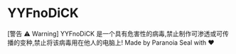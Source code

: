 # YYFnoDiCK
[警告 ⚠ Warning] YYFnoDiCK 是一个具有危害性的病毒,禁止制作可渗透或可传播的变种,禁止将该病毒用在他人的电脑上! Made by Paranoia Seal with ❤
